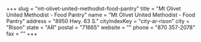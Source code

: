 +++
slug = "mt-olivet-united-methodist-food-pantry"
title = "Mt Olivet United Methodist  - Food Pantry"
name = "Mt Olivet United Methodist  - Food Pantry"
address = "8950 Hwy. 63 S."
cityIndexKey = "city-ar-rison"
city = "Rison"
state = "AR"
postal = "71665"
website = ""
phone = "870 357-2078"
fax = ""
+++
